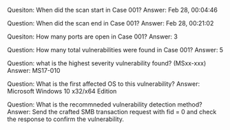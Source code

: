 Quesiton: When did the scan start in Case 001?
Answer: Feb 28, 00:04:46

Question: When did the scan end in Case 001?
Answer: Feb 28, 00:21:02

Quesiton: How many ports are open in Case 001?
Answer: 3

Question: How many total vulnerabilities were found in Case 001?
Answer: 5

Question: what is the highest severity vulnerability found? (MSxx-xxx)
Answer: MS17-010

Question: What is the first affected  OS to this vulnerability?
Answer: Microsoft Windows 10 x32/x64 Edition

Question: What  is the recommneded vulnerability detection method?
Answer: Send the crafted SMB transaction request with fid = 0 and check the response to confirm the vulnerability.
